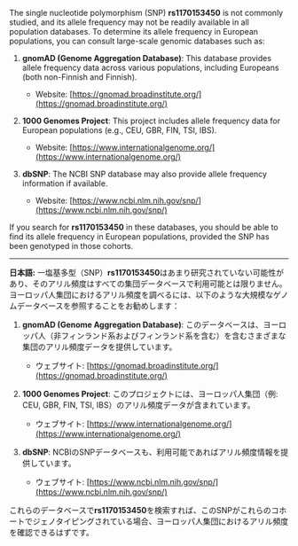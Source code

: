 The single nucleotide polymorphism (SNP) **rs1170153450** is not commonly studied, and its allele frequency may not be readily available in all population databases. To determine its allele frequency in European populations, you can consult large-scale genomic databases such as:

1. **gnomAD (Genome Aggregation Database)**: This database provides allele frequency data across various populations, including Europeans (both non-Finnish and Finnish).
   - Website: [https://gnomad.broadinstitute.org/](https://gnomad.broadinstitute.org/)

2. **1000 Genomes Project**: This project includes allele frequency data for European populations (e.g., CEU, GBR, FIN, TSI, IBS).
   - Website: [https://www.internationalgenome.org/](https://www.internationalgenome.org/)

3. **dbSNP**: The NCBI SNP database may also provide allele frequency information if available.
   - Website: [https://www.ncbi.nlm.nih.gov/snp/](https://www.ncbi.nlm.nih.gov/snp/)

If you search for **rs1170153450** in these databases, you should be able to find its allele frequency in European populations, provided the SNP has been genotyped in those cohorts.

---

**日本語:**
一塩基多型（SNP）**rs1170153450**はあまり研究されていない可能性があり、そのアリル頻度はすべての集団データベースで利用可能とは限りません。ヨーロッパ人集団におけるアリル頻度を調べるには、以下のような大規模なゲノムデータベースを参照することをお勧めします：

1. **gnomAD (Genome Aggregation Database)**: このデータベースは、ヨーロッパ人（非フィンランド系およびフィンランド系を含む）を含むさまざまな集団のアリル頻度データを提供しています。
   - ウェブサイト: [https://gnomad.broadinstitute.org/](https://gnomad.broadinstitute.org/)

2. **1000 Genomes Project**: このプロジェクトには、ヨーロッパ人集団（例: CEU, GBR, FIN, TSI, IBS）のアリル頻度データが含まれています。
   - ウェブサイト: [https://www.internationalgenome.org/](https://www.internationalgenome.org/)

3. **dbSNP**: NCBIのSNPデータベースも、利用可能であればアリル頻度情報を提供しています。
   - ウェブサイト: [https://www.ncbi.nlm.nih.gov/snp/](https://www.ncbi.nlm.nih.gov/snp/)

これらのデータベースで**rs1170153450**を検索すれば、このSNPがこれらのコホートでジェノタイピングされている場合、ヨーロッパ人集団におけるアリル頻度を確認できるはずです。